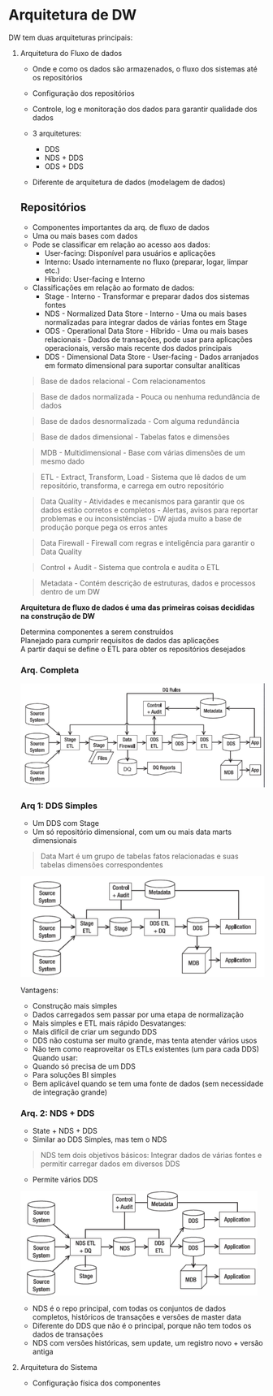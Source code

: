 # Arquitetura de DW

DW tem duas arquiteturas principais:
1. Arquitetura do Fluxo de dados
    * Onde e como os dados são armazenados, o fluxo dos sistemas até os repositórios
      
    * Configuração dos repositórios
    * Controle, log e monitoração dos dados para garantir qualidade dos dados
    * 3 arquitetures:
        * DDS
        * NDS + DDS
        * ODS + DDS
    * Diferente de arquitetura de dados (modelagem de dados)
      
    ## Repositórios
    * Componentes importantes da arq. de fluxo de dados
    * Uma ou mais bases com dados
    * Pode se classificar em relação ao acesso aos dados:
        * User-facing: Disponível para usuários e aplicações
        * Interno: Usado internamente no fluxo (preparar, logar, limpar etc.)
        * Híbrido: User-facing e Interno
    * Classificações em relação ao formato de dados:
        * Stage - Interno - Transformar e preparar dados dos sistemas fontes
        * NDS - Normalized Data Store - Interno - Uma ou mais bases normalizadas para integrar dados de várias fontes em Stage
        * ODS - Operational Data Store - Híbrido - Uma ou mais bases relacionais - Dados de transações, pode usar para aplicações operacionais, versão mais recente dos dados principais
        * DDS - Dimensional Data Store - User-facing - Dados arranjados em formato dimensional para suportar consultar analíticas
    > Base de dados relacional - Com relacionamentos  
      
    > Base de dados normalizada - Pouca ou nenhuma redundância de dados  
      
    > Base de dados desnormalizada - Com alguma redundância  
      
    > Base de dados dimensional - Tabelas fatos e dimensões  
      
    > MDB - Multidimensional - Base com várias dimensões de um mesmo dado
      
    > ETL - Extract, Transform, Load - Sistema que lê dados de um repositório, transforma, e carrega em outro repositório  
      
    > Data Quality - Atividades e mecanismos para garantir que os dados estão corretos e completos - Alertas, avisos para reportar problemas e ou inconsistências - DW ajuda muito a base de produção porque pega os erros antes  
      
    > Data Firewall - Firewall com regras e inteligência para garantir o Data Quality   
      
    > Control + Audit - Sistema que controla e audita o ETL
      
    > Metadata - Contém descrição de estruturas, dados e processos dentro de um DW
      
      
    **Arquitetura de fluxo de dados é uma das primeiras coisas decididas na construção de DW**  
      
    Determina componentes a serem construídos  
    Planejado para cumprir requisitos de dados das aplicações  
    A partir daqui se define o ETL para obter os repositórios desejados  
      
    ### Arq. Completa
    ![Arquitetura de fluxo de dados completa](./img/Arquitetura_completa.png)

    ### Arq 1: DDS Simples
    * Um DDS com Stage
    * Um só repositório dimensional, com um ou mais data marts dimensionais
    > Data Mart é um grupo de tabelas fatos relacionadas e suas tabelas dimensões correspondentes
      
    ![Exemplo de arquitetura DDS Simples](./img/Arq_1_ddl_simples.png)
      
    Vantagens:
    * Construção mais simples
    * Dados carregados sem passar por uma etapa de normalização
    * Mais simples e ETL mais rápido 
    Desvatanges:
    * Mais difícil de criar um segundo DDS
    * DDS não costuma ser muito grande, mas tenta atender vários usos
    * Não tem como reaproveitar os ETLs existentes (um para cada DDS)
    Quando usar:
    * Quando só precisa de um DDS
    * Para soluções BI simples
    * Bem aplicável quando se tem uma fonte de dados (sem necessidade de integração grande)

    ### Arq. 2: NDS + DDS
    * State + NDS + DDS
    * Similar ao DDS Simples, mas tem o NDS
    > NDS tem dois objetivos básicos: Integrar dados de várias fontes e permitir carregar dados em diversos DDS
    * Permite vários DDS
      
    ![Exemplo de arquitetura NDS + DDS](./img/Arq_2_nds_dds.png)
      
    * NDS é o repo principal, com todas os conjuntos de dados completos, históricos de transações e versões de master data
    * Diferente do DDS que não é o principal, porque não tem todos os dados de transações
    * NDS com versões históricas, sem update, um registro novo + versão antiga
2. Arquitetura do Sistema
    * Configuração física dos componentes

